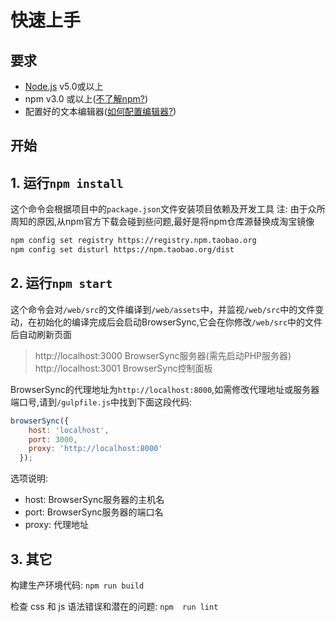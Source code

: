 # 快速上手

## 要求
- [Node.js][1] v5.0或以上
- npm v3.0 或以上([不了解npm?][2])
- 配置好的文本编辑器([如何配置编辑器?][3])

## 开始

## 1. 运行`npm install`

这个命令会根据项目中的`package.json`文件安装项目依赖及开发工具
注: 由于众所周知的原因,从npm官方下载会碰到些问题,最好是将npm仓库源替换成淘宝镜像
```bash
npm config set registry https://registry.npm.taobao.org
npm config set disturl https://npm.taobao.org/dist
```

## 2. 运行`npm start`

这个命令会对`/web/src`的文件编译到`/web/assets`中，并监视`/web/src`中的文件变动，在初始化的编译完成后会启动BrowserSync,它会在你修改`/web/src`中的文件后自动刷新页面

> http://localhost:3000 BrowserSync服务器(需先启动PHP服务器)
> http://localhost:3001 BrowserSync控制面板


BrowserSync的代理地址为`http://localhost:8000`,如需修改代理地址或服务器端口号,请到`/gulpfile.js`中找到下面这段代码:
```javascript
browserSync({
    host: 'localhost',
    port: 3000,
    proxy: 'http://localhost:8000'
  });
```
选项说明:
- host: BrowserSync服务器的主机名
- port: BrowserSync服务器的端口名
- proxy: 代理地址

## 3. 其它

构建生产环境代码:
`npm run build`

检查 css 和 js 语法错误和潜在的问题:
`npm  run lint`



  [1]: http://nodejs.org
  [2]: http://www.ruanyifeng.com/blog/2016/01/npm-install.html
  [3]: https://github.com/w3cay/ushopal-style-guide/blob/master/config-text-editor.md

